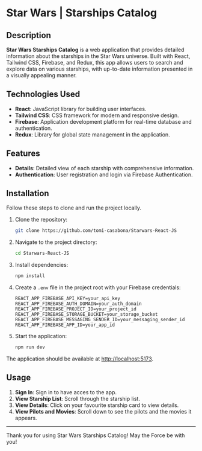 # Star Wars | Starships Catalog

## Description

**Star Wars Starships Catalog** is a web application that provides detailed information about the starships in the Star Wars universe. Built with React, Tailwind CSS, Firebase, and Redux, this app allows users to search and explore data on various starships, with up-to-date information presented in a visually appealing manner.

## Technologies Used

- **React**: JavaScript library for building user interfaces.
- **Tailwind CSS**: CSS framework for modern and responsive design.
- **Firebase**: Application development platform for real-time database and authentication.
- **Redux**: Library for global state management in the application.

## Features

- **Details**: Detailed view of each starship with comprehensive information.
- **Authentication**: User registration and login via Firebase Authentication.

## Installation

Follow these steps to clone and run the project locally.

1. Clone the repository:
    ```sh
    git clone https://github.com/tomi-casabona/Starwars-React-JS
    ```
2. Navigate to the project directory:
    ```sh
    cd Starwars-React-JS
    ```
3. Install dependencies:
    ```sh
    npm install
    ```
4. Create a `.env` file in the project root with your Firebase credentials:
    ```
    REACT_APP_FIREBASE_API_KEY=your_api_key
    REACT_APP_FIREBASE_AUTH_DOMAIN=your_auth_domain
    REACT_APP_FIREBASE_PROJECT_ID=your_project_id
    REACT_APP_FIREBASE_STORAGE_BUCKET=your_storage_bucket
    REACT_APP_FIREBASE_MESSAGING_SENDER_ID=your_messaging_sender_id
    REACT_APP_FIREBASE_APP_ID=your_app_id
    ```
5. Start the application:
    ```sh
    npm run dev
    ```

The application should be available at [http://localhost:5173](http://localhost:5173).

## Usage

1. **Sign In**: Sign in to have acces to the app.
2. **View Starship List**: Scroll through the starship list.
3. **View Details**: Click on your favourite starship card to view details.
4. **View Pilots and Movies**: Scroll down to see the pilots and the movies it appears.

---

Thank you for using Star Wars Starships Catalog! May the Force be with you!

